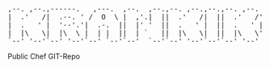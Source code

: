 <pre>                                                                                
,--. ,--.,------.   ,---.  ,--.  ,--.,--. ,--.,--.,--. ,--. ,-----. ,--.   ,--. 
|  .'   /|  .--. ' /  O  \ |  ,'.|  ||  .'   /|  ||  .'   /'  .-.  '|   `.'   | 
|  .   ' |  '--'.'|  .-.  ||  |' '  ||  .   ' |  ||  .   ' |  | |  ||  |'.'|  | 
|  |\   \|  |\  \ |  | |  ||  | `   ||  |\   \|  ||  |\   \'  '-'  '|  |   |  | 
`--' '--'`--' '--'`--' `--'`--'  `--'`--' '--'`--'`--' '--' `-----' `--'   `--'
</pre>
 Public Chef GIT-Repo
